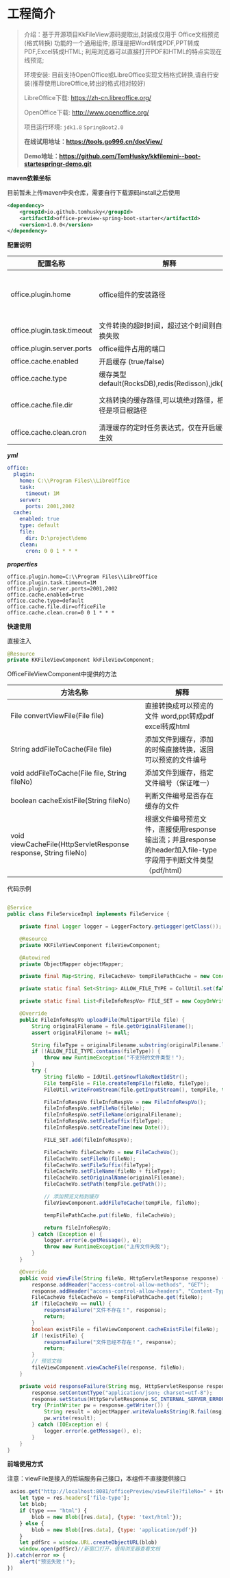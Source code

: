 # 工程简介

> 介绍：基于开源项目KkFileView源码提取出,封装成仅用于 Office文档预览(格式转换) 功能的一个通用组件; 原理是把Word转成PDF,PPT转成PDF,Excel转成HTML;
> 利用浏览器可以直接打开PDF和HTML的特点实现在线预览;
>
> 环境安装: 目前支持OpenOffice或LibreOffice实现文档格式转换,请自行安装(推荐使用LibreOffice,转出的格式相对较好)
>
> LibreOffice下载:  https://zh-cn.libreoffice.org/
>
> OpenOffice下载: http://www.openoffice.org/
>
> 项目运行环境: `jdk1.8`  `SpringBoot2.0`
>
>
> ****在线试用地址：https://tools.go996.cn/docView/****
> 
> ****Demo地址：https://github.com/TomHusky/kkfilemini--boot-startespringr-demo.git****

**maven依赖坐标**

目前暂未上传maven中央仓库，需要自行下载源码install之后使用

```xml
<dependency>
    <groupId>io.github.tomhusky</groupId>
    <artifactId>office-preview-spring-boot-starter</artifactId>
    <version>1.0.0</version>
</dependency>
```

**配置说明**

| 配置名称  | 解释  | 默认值|
| ------------ | ------------ | ------------ |
| office.plugin.home  | office组件的安装路径 | 默认为LibreOffice / OpenOffice的安装位置 |
| office.plugin.task.timeout  | 文件转换的超时时间，超过这个时间则自动转换失败 |  5m |
| office.plugin.server.ports  |  office组件占用的端口 | 2001,2002 |
| office.cache.enabled | 开启缓存 (true/false) | true |
| office.cache.type  |  缓存类型 default(RocksDB),redis(Redisson),jdk(Map) | default |
| office.cache.file.dir |  文档转换的缓存路径,可以填绝对路径，相对路径是项目根路径 | 相对路径office-file文件夹 |
| office.cache.clean.cron | 清理缓存的定时任务表达式，仅在开启缓存时生效 | 0 0 1 * * * |

***yml***

```yml
office:
  plugin:
    home: C:\\Program Files\\LibreOffice
    task:
      timeout: 1M
    server:
      ports: 2001,2002
  cache:
    enabled: true
    type: default
    file:
      dir: D:\project\demo
    clean:
      cron: 0 0 1 * * *
```

***properties***

```properties
office.plugin.home=C:\\Program Files\\LibreOffice
office.plugin.task.timeout=1M
office.plugin.server.ports=2001,2002
office.cache.enabled=true
office.cache.type=default
office.cache.file.dir=officeFile
office.cache.clean.cron=0 0 1 * * *
```

**快速使用**

直接注入

```java
@Resource
private KKFileViewComponent kkFileViewComponent;
```

OfficeFileViewComponent中提供的方法

| 方法名称  | 解释  |
| ------------ | ------------ |
| File convertViewFile(File file)  | 直接转换成可以预览的文件 word,ppt转成pdf excel转成html|
| String addFileToCache(File file)   | 添加文件到缓存，添加的时候直接转换，返回可以预览的文件编号 | 
| void addFileToCache(File file, String fileNo)  |  添加文件到缓存，指定文件编号（保证唯一） | 
| boolean cacheExistFile(String fileNo) | 判断文件编号是否存在缓存的文件 |
| void viewCacheFile(HttpServletResponse response, String fileNo)  |  根据文件编号预览文件，直接使用response输出流；并且response的header加入file-type字段用于判断文件类型（pdf/html）|

代码示例

```java

@Service
public class FileServiceImpl implements FileService {

    private final Logger logger = LoggerFactory.getLogger(getClass());

    @Resource
    private KKFileViewComponent fileViewComponent;

    @Autowired
    private ObjectMapper objectMapper;

    private final Map<String, FileCacheVo> tempFilePathCache = new ConcurrentHashMap<>();

    private static final Set<String> ALLOW_FILE_TYPE = CollUtil.set(false, ".doc", ".docx", ".pdf", ".xlsx", ".xls", ".pptx", ".ppt");

    private static final List<FileInfoRespVo> FILE_SET = new CopyOnWriteArrayList<>();

    @Override
    public FileInfoRespVo uploadFile(MultipartFile file) {
        String originalFilename = file.getOriginalFilename();
        assert originalFilename != null;

        String fileType = originalFilename.substring(originalFilename.lastIndexOf('.'));
        if (!ALLOW_FILE_TYPE.contains(fileType)) {
            throw new RuntimeException("不支持的文件类型！");
        }
        try {
            String fileNo = IdUtil.getSnowflakeNextIdStr();
            File tempFile = File.createTempFile(fileNo, fileType);
            FileUtil.writeFromStream(file.getInputStream(), tempFile, true);

            FileInfoRespVo fileInfoRespVo = new FileInfoRespVo();
            fileInfoRespVo.setFileNo(fileNo);
            fileInfoRespVo.setFileName(originalFilename);
            fileInfoRespVo.setFileSuffix(fileType);
            fileInfoRespVo.setCreateTime(new Date());

            FILE_SET.add(fileInfoRespVo);

            FileCacheVo fileCacheVo = new FileCacheVo();
            fileCacheVo.setFileNo(fileNo);
            fileCacheVo.setFileSuffix(fileType);
            fileCacheVo.setFileName(fileNo + fileType);
            fileCacheVo.setOriginalName(originalFilename);
            fileCacheVo.setPath(tempFile.getPath());

            // 添加预览文档到缓存
            fileViewComponent.addFileToCache(tempFile, fileNo);

            tempFilePathCache.put(fileNo, fileCacheVo);

            return fileInfoRespVo;
        } catch (Exception e) {
            logger.error(e.getMessage(), e);
            throw new RuntimeException("上传文件失败");
        }
    }

    @Override
    public void viewFile(String fileNo, HttpServletResponse response) {
        response.addHeader("access-control-allow-methods", "GET");
        response.addHeader("access-control-allow-headers", "Content-Type");
        FileCacheVo fileCacheVo = tempFilePathCache.get(fileNo);
        if (fileCacheVo == null) {
            responseFailure("文件不存在！", response);
            return;
        }
        boolean existFile = fileViewComponent.cacheExistFile(fileNo);
        if (!existFile) {
            responseFailure("文件已经不存在！", response);
            return;
        }
        // 预览文档
        fileViewComponent.viewCacheFile(response, fileNo);
    }

    private void responseFailure(String msg, HttpServletResponse response) {
        response.setContentType("application/json; charset=utf-8");
        response.setStatus(HttpServletResponse.SC_INTERNAL_SERVER_ERROR);
        try (PrintWriter pw = response.getWriter()) {
            String result = objectMapper.writeValueAsString(R.fail(msg));
            pw.write(result);
        } catch (IOException e) {
            logger.error(e.getMessage(), e);
        }
    }
}
```

**前端使用方式**

注意：viewFile是接入的后端服务自己接口，本组件不直接提供接口

```javascript
 axios.get("http://localhost:8081/officePreview/viewFile?fileNo=" + item.fileNo, {responseType: "blob"}).then(res => {
    let type = res.headers['file-type'];
    let blob;
    if (type === "html") {
        blob = new Blob([res.data], {type: 'text/html'});
    } else {
        blob = new Blob([res.data], {type: 'application/pdf'})
    }
    let pdfSrc = window.URL.createObjectURL(blob)
    window.open(pdfSrc)//新窗口打开，借用浏览器查看文档
}).catch(error => {
    alert("预览失败！");
})
```
